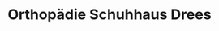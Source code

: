 ---
title: "Orthopädie Schuhhaus Drees"
url: /friesoythe/orthopaedie-schuhhaus-drees/
shop: Schuhe
---